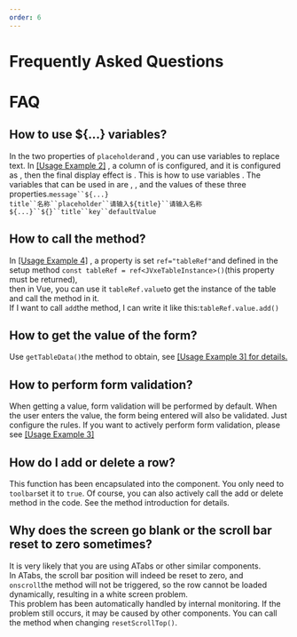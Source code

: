 ```yaml
---
order: 6
---
```


# Frequently Asked Questions

# FAQ

## How to use ${...} variables?

In the two properties of `placeholder`and , you can use variables to replace text. In [\[Usage Example 2\]](#!) , a column of is configured, and it is configured as , then the final display effect is . This is how to use variables . The variables that can be used in are , , and the values ​​of these three properties.`message``${...}`  
[](#!)`title``名称``placeholder``请输入${title}``请输入名称`  
`${...}``${}``title``key``defaultValue`

## How to call the method?

In [\[Usage Example 4\]](#!) , a property is set `ref="tableRef"`and defined in the setup method `const tableRef = ref<JVxeTableInstance>()`(this property must be returned),  
then in Vue, you can use it `tableRef.value`to get the instance of the table and call the method in it.  
If I want to call `add`the method, I can write it like this:`tableRef.value.add()`

## How to get the value of the form?

Use `getTableData()`the method to obtain, see [\[Usage Example 3\] for details.](#!)

## How to perform form validation?

When getting a value, form validation will be performed by default. When the user enters the value, the form being entered will also be validated. Just configure the rules. If you want to actively perform form validation, please see [\[Usage Example 3\]](#!)

## How do I add or delete a row?

This function has been encapsulated into the component. You only need to `toolbar`set it to `true`. Of course, you can also actively call the add or delete method in the code. See the method introduction for details.

## Why does the screen go blank or the scroll bar reset to zero sometimes?

It is very likely that you are using ATabs or other similar components.  
In ATabs, the scroll bar position will indeed be reset to zero, and `onscroll`the method will not be triggered, so the row cannot be loaded dynamically, resulting in a white screen problem.  
This problem has been automatically handled by internal monitoring. If the problem still occurs, it may be caused by other components. You can call the method when changing `resetScrollTop()`.
